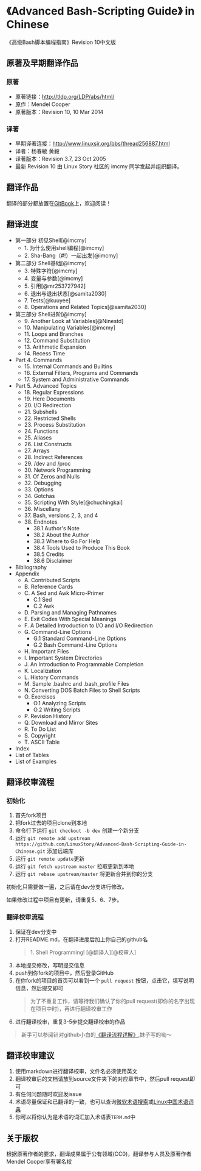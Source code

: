 # 《Advanced Bash-Scripting Guide》 in Chinese

《高级Bash脚本编程指南》Revision 10中文版

## 原著及早期翻译作品
### 原著
- 原著链接：http://tldp.org/LDP/abs/html/
- 原作：Mendel Cooper
- 原著版本：Revision 10, 10 Mar 2014

### 译著
- 早期译著连接：http://www.linuxsir.org/bbs/thread256887.html
- 译者：杨春敏 黄毅
- 译著版本：Revision 3.7, 23 Oct 2005
- 最新 Revision 10 由 Linux Story 社区的 imcmy 同学发起并组织翻译。

## 翻译作品
翻译的部分都放置在[GitBook](https://www.gitbook.com/book/imcmy/advanced-bash-scripting-guide-in-chinese/details)上，欢迎阅读！

## 翻译进度

- 第一部分 初见Shell[@imcmy]
	- 1\. 为什么使用shell编程[@imcmy]
	- 2\. Sha-Bang（#!）一起出发[@imcmy]
- 第二部分 Shell基础[@imcmy]
	- 3\. 特殊字符[@imcmy]
	- 4\. 变量与参数[@imcmy]
	- 5\. 引用[@mr253727942]
	- 6\. 退出与退出状态[@samita2030]
	- 7\. Tests[@kuuyee]
	- 8\. Operations and Related Topics[@samita2030]
- 第三部分 Shell进阶[@imcmy]
	- 9\. Another Look at Variables[@Ninestd]
	- 10\. Manipulating Variables[@imcmy]
	- 11\. Loops and Branches
	- 12\. Command Substitution
	- 13\. Arithmetic Expansion
	- 14\. Recess Time
- Part 4. Commands
	- 15\. Internal Commands and Builtins
	- 16\. External Filters, Programs and Commands
	- 17\. System and Administrative Commands
- Part 5. Advanced Topics
	- 18\. Regular Expressions
	- 19\. Here Documents
	- 20\. I/O Redirection
	- 21\. Subshells
	- 22\. Restricted Shells
	- 23\. Process Substitution
	- 24\. Functions
	- 25\. Aliases
	- 26\. List Constructs
	- 27\. Arrays
	- 28\. Indirect References
	- 29\. /dev and /proc
	- 30\. Network Programming
	- 31\. Of Zeros and Nulls
	- 32\. Debugging
	- 33\. Options
	- 34\. Gotchas
	- 35\. Scripting With Style[@chuchingkai]
	- 36\. Miscellany
	- 37\. Bash, versions 2, 3, and 4
	- 38\. Endnotes
		- 38.1 Author's Note
		- 38.2 About the Author
		- 38.3 Where to Go For Help
		- 38.4 Tools Used to Produce This Book
		- 38.5 Credits
		- 38.6 Disclaimer
- Bibliography
- Appendix
	- A\. Contributed Scripts
	- B\. Reference Cards
	- C\. A Sed and Awk Micro-Primer
		- C.1 Sed
		- C.2 Awk
	- D\. Parsing and Managing Pathnames
	- E\. Exit Codes With Special Meanings
	- F\. A Detailed Introduction to I/O and I/O Redirection
	- G\. Command-Line Options
		- G.1 Standard Command-Line Options
		- G.2 Bash Command-Line Options
	- H\. Important Files
	- I\. Important System Directories
	- J\. An Introduction to Programmable Completion
	- K\. Localization
	- L\. History Commands
	- M\. Sample .bashrc and .bash_profile Files
	- N\. Converting DOS Batch Files to Shell Scripts
	- O\. Exercises
		- O.1 Analyzing Scripts
		- O.2 Writing Scripts
	- P\. Revision History
	- Q\. Download and Mirror Sites
	- R\. To Do List
	- S\. Copyright
	- T\. ASCII Table
- Index
- List of Tables
- List of Examples

## 翻译校审流程
### 初始化
1. 首先fork项目
2. 把fork过去的项目clone到本地
3. 命令行下运行 `git checkout -b dev` 创建一个新分支
4. 运行 `git remote add upstream https://github.com/LinuxStory/Advanced-Bash-Scripting-Guide-in-Chinese.git` 添加远端库
5. 运行 `git remote update`更新
6. 运行 `git fetch upstream master` 拉取更新到本地
7. 运行 `git rebase upstream/master` 将更新合并到你的分支

初始化只需要做一遍，之后请在dev分支进行修改。

如果修改过程中项目有更新，请重复5、6、7步。

### 翻译校审流程
1. 保证在dev分支中
2. 打开README.md，在翻译进度后加上你自己的github名
	> 1\. Shell Programming! [@翻译人][@校审人]
3. 本地提交修改，写明提交信息
4. push到你fork的项目中，然后登录GitHub
5. 在你fork的项目的首页可以看到一个 `pull request` 按钮，点击它，填写说明信息，然后提交即可
	> 为了不重复工作，请等待我们确认了你的pull request(即你的名字出现在项目中时)，再进行翻译校审工作
6. 进行翻译校审，重复3-5步提交翻译校审的作品


> 新手可以参阅针对github小白的[《翻译流程详解》](https://github.com/LinuxStory/Advanced-Bash-Scripting-Guide-in-Chinese/wiki/%E7%BF%BB%E8%AF%91%E6%B5%81%E7%A8%8B%E8%AF%A6%E8%A7%A3),妹子写的呦～

## 翻译校审建议
1. 使用markdown进行翻译校审，文件名必须使用英文
2. 翻译校审后的文档请放到source文件夹下的对应章节中，然后pull request即可
3. 有任何问题随时欢迎发issue
4. 术语尽量保证和已翻译的一致，也可以查询[微软术语搜索](http://www.microsoft.com/Language/zh-cn/Search.aspx)或[Linux中国术语词典](https://github.com/LCTT/TranslateProject/blob/master/Dict.md)
5. 你可以将你认为是术语的词汇加入术语表`TERM.md`中

## 关于版权
根据原著作者的要求，翻译成果属于公有领域(CC0)，翻译参与人员及原著作者Mendel Cooper享有署名权
